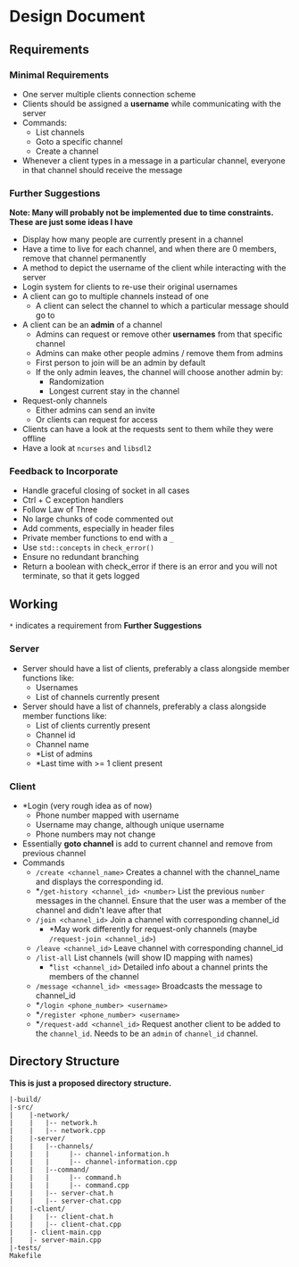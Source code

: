 # Design Document

## Requirements

### Minimal Requirements

- One server multiple clients connection scheme
- Clients should be assigned a **username** while communicating with the server
- Commands:
  - List channels
  - Goto a specific channel
  - Create a channel
- Whenever a client types in a message in a particular channel, everyone in that channel should receive the message

### Further Suggestions

**Note: Many will probably not be implemented due to time constraints. These are just some ideas I have**

- Display how many people are currently present in a channel
- Have a time to live for each channel, and when there are 0 members, remove that channel permanently
- A method to depict the username of the client while interacting with the server
- Login system for clients to re-use their original usernames
- A client can go to multiple channels instead of one
  - A client can select the channel to which a particular message should go to
- A client can be an **admin** of a channel
  - Admins can request or remove other **usernames** from that specific channel
  - Admins can make other people admins / remove them from admins
  - First person to join will be an admin by default
  - If the only admin leaves, the channel will choose another admin by:
    - Randomization
    - Longest current stay in the channel
- Request-only channels
  - Either admins can send an invite
  - Or clients can request for access
- Clients can have a look at the requests sent to them while they were offline
- Have a look at `ncurses` and `libsdl2`

### Feedback to Incorporate

- Handle graceful closing of socket in all cases
- Ctrl + C exception handlers
- Follow Law of Three
- No large chunks of code commented out
- Add comments, especially in header files
- Private member functions to end with a `_`
- Use `std::concepts` in `check_error()`
- Ensure no redundant branching
- Return a boolean with check_error if there is an error and you will not terminate, so that it gets logged

## Working

`*` indicates a requirement from **Further Suggestions**

### Server

- Server should have a list of clients, preferably a class alongside member functions like:
  - Usernames
  - List of channels currently present
- Server should have a list of channels, preferably a class alongside member functions like:
  - List of clients currently present
  - Channel id
  - Channel name
  - *List of admins
  - *Last time with >= 1 client present

### Client
- *Login (very rough idea as of now)
  - Phone number mapped with username
  - Username may change, although unique username
  - Phone numbers may not change
- Essentially **goto channel** is add to current channel and remove from previous channel
- Commands
  - `/create <channel_name>` Creates a channel with the channel_name and displays the corresponding id.
  - *`/get-history <channel_id> <number>` List the previous `number` messages in the channel. Ensure that the user was a member of the channel and didn't leave after that
  - `/join <channel_id>` Join a channel with corresponding channel_id
    - *May work differently for request-only channels (maybe `/request-join <channel_id>`)
  - `/leave <channel_id>` Leave channel with corresponding channel_id
  - `/list-all` List channels (will show ID mapping with names)
    - *`list <channel_id>` Detailed info about a channel prints the members of the channel
  - `/message <channel_id> <message>` Broadcasts the message to channel_id
  - *`/login <phone_number> <username>`
  - *`/register <phone_number> <username>`
  - *`/request-add <channel_id>` Request another client to be added to the `channel_id`. Needs to be an `admin` of `channel_id` channel.

## Directory Structure

**This is just a proposed directory structure.**

```
|-build/
|-src/
|    |-network/
|    |   |-- network.h
|    |   |-- network.cpp
|    |-server/
|    |   |--channels/
|    |   |     |-- channel-information.h
|    |   |     |-- channel-information.cpp
|    |   |--command/
|    |   |     |-- command.h
|    |   |     |-- command.cpp
|    |   |-- server-chat.h
|    |   |-- server-chat.cpp
|    |-client/
|    |   |-- client-chat.h
|    |   |-- client-chat.cpp
|    |- client-main.cpp
|    |- server-main.cpp
|-tests/
Makefile
```